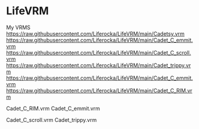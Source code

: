 # LifeVRM
My VRMS
https://raw.githubusercontent.com/Liferocka/LifeVRM/main/Cadetsy.vrm
https://raw.githubusercontent.com/Liferocka/LifeVRM/main/Cadet_C_emmit.vrm
https://raw.githubusercontent.com/Liferocka/LifeVRM/main/Cadet_C_scroll.vrm
https://raw.githubusercontent.com/Liferocka/LifeVRM/main/Cadet_trippy.vrm
https://raw.githubusercontent.com/Liferocka/LifeVRM/main/Cadet_C_emmit.vrm
https://raw.githubusercontent.com/Liferocka/LifeVRM/main/Cadet_C_RIM.vrm


Cadet_C_RIM.vrm
Cadet_C_emmit.vrm

Cadet_C_scroll.vrm
Cadet_trippy.vrm
